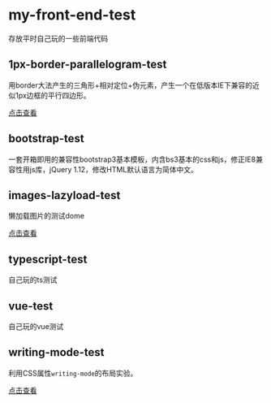 # my-front-end-test

存放平时自己玩的一些前端代码

## 1px-border-parallelogram-test
用border大法产生的三角形+相对定位+伪元素，产生一个在低版本IE下兼容的近似1px边框的平行四边形。

[点击查看](https://darknesschaser.github.io/my-front-end-test/1px-border-parallelogram-test/ie8-1px-border-parallelogram.html)

## bootstrap-test
一套开箱即用的兼容性bootstrap3基本模板，内含bs3基本的css和js，修正IE8兼容性用js库，jQuery 1.12，修改HTML默认语言为简体中文。

## images-lazyload-test
懒加载图片的测试dome

[点击查看](https://darknesschaser.github.io/my-front-end-test/images-lazyload-test/lazyload-test.html)

## typescript-test
自己玩的ts测试

## vue-test
自己玩的vue测试

## writing-mode-test
利用CSS属性`writing-mode`的布局实验。

[点击查看](https://darknesschaser.github.io/my-front-end-test/writing-mode-test/)
